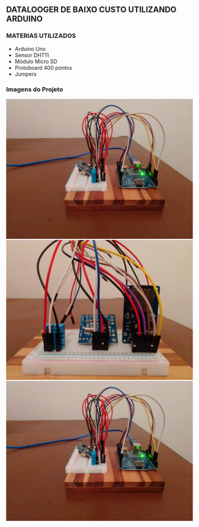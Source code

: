 ## DATALOOGER DE BAIXO CUSTO UTILIZANDO ARDUINO

### MATERIAS UTILIZADOS

+ Arduino Uno 
+ Sensor DHT11
+ Módulo Micro SD
+ Protoboard 400 pontos
+ Jumpers


### Imagens do Projeto

<img>![Arduino](IMG_20210711_153519.jpg)</img>
<img>![Arduino](IMG_20210711_165410.jpg)</img>
<img>![Arduino](IMG_20210711_153519.jpg)</img>

